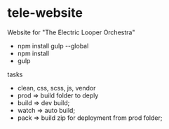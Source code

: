 # tele-website
Website for "The Electric Looper Orchestra"

* npm install gulp --global
* npm install
* gulp <task>

tasks
* clean, css, scss, js, vendor
* prod  => build folder to deply
* build => dev build;
* watch => auto build;
* pack => build zip for deployment from prod folder;
